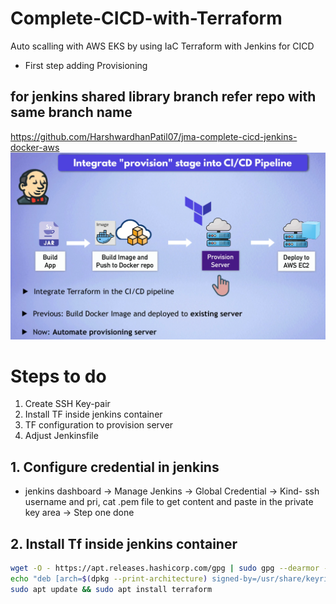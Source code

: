 # Complete-CICD-with-Terraform
Auto scalling with AWS EKS by using IaC Terraform with Jenkins for CICD
- First step adding Provisioning
## for jenkins shared library branch refer repo with same branch name
  https://github.com/HarshwardhanPatil07/jma-complete-cicd-jenkins-docker-aws 
![terraform-provisioning](/assets/terraform-provisioning.png)

# Steps to do
1. Create SSH Key-pair
2. Install TF inside jenkins container
3. TF configuration to provision server
4. Adjust Jenkinsfile

## 1. Configure credential in jenkins
- jenkins dashboard -> Manage Jenkins -> Global Credential -> Kind- ssh username and pri, cat .pem file to get content and paste in the private key area  -> Step one done

## 2. Install Tf inside jenkins container
```bash
wget -O - https://apt.releases.hashicorp.com/gpg | sudo gpg --dearmor -o /usr/share/keyrings/hashicorp-archive-keyring.gpg
echo "deb [arch=$(dpkg --print-architecture) signed-by=/usr/share/keyrings/hashicorp-archive-keyring.gpg] https://apt.releases.hashicorp.com $(grep -oP '(?<=UBUNTU_CODENAME=).*' /etc/os-release || lsb_release -cs) main" | sudo tee /etc/apt/sources.list.d/hashicorp.list
sudo apt update && sudo apt install terraform
```